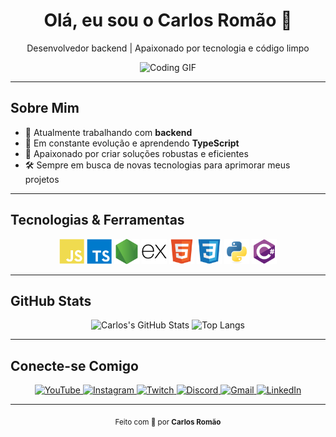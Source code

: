 <div align="center">
  <h1>Olá, eu sou o Carlos Romão 👋</h1>
  <p>Desenvolvedor backend | Apaixonado por tecnologia e código limpo</p>
  <img src="https://media.giphy.com/media/26ufdipQqU2lhNA4g/giphy.gif" alt="Coding GIF" width="300"/>
</div>

---

## Sobre Mim

- 🔭 Atualmente trabalhando com **backend**
- 🌱 Em constante evolução e aprendendo **TypeScript**
- 🤖 Apaixonado por criar soluções robustas e eficientes
- 🛠️ Sempre em busca de novas tecnologias para aprimorar meus projetos

---

## Tecnologias & Ferramentas

<div align="center">
  <img alt="JavaScript" src="https://raw.githubusercontent.com/devicons/devicon/master/icons/javascript/javascript-plain.svg" width="40" height="40">
  <img alt="TypeScript" src="https://raw.githubusercontent.com/devicons/devicon/master/icons/typescript/typescript-plain.svg" width="40" height="40">
  <img alt="NodeJS" src="https://raw.githubusercontent.com/devicons/devicon/master/icons/nodejs/nodejs-original.svg" width="40" height="40">
  <img alt="Express" src="https://raw.githubusercontent.com/devicons/devicon/master/icons/express/express-original.svg" width="40" height="40">
  <img alt="HTML" src="https://raw.githubusercontent.com/devicons/devicon/master/icons/html5/html5-original.svg" width="40" height="40">
  <img alt="CSS" src="https://raw.githubusercontent.com/devicons/devicon/master/icons/css3/css3-original.svg" width="40" height="40">
  <img alt="Python" src="https://raw.githubusercontent.com/devicons/devicon/master/icons/python/python-original.svg" width="40" height="40">
  <img alt="C#" src="https://raw.githubusercontent.com/devicons/devicon/master/icons/csharp/csharp-original.svg" width="40" height="40">
</div>

---

## GitHub Stats

<div align="center">
  <!-- Exemplo de GitHub Readme Stats (lembre-se de configurar seu próprio link se necessário) -->
  <img src="https://github-readme-stats.vercel.app/api?username=carlosromaodev&show_icons=true&theme=tokyonight" alt="Carlos's GitHub Stats" width="48%">
  <img src="https://github-readme-stats.vercel.app/api/top-langs/?username=carlosromaodev&layout=compact&theme=tokyonight" alt="Top Langs" width="48%">
</div>

---

## Conecte-se Comigo

<div align="center">
  <a href="https://www.youtube.com/channel/SEU_CANAL" target="_blank">
    <img src="https://img.shields.io/badge/YouTube-FF0000?style=for-the-badge&logo=youtube&logoColor=white" alt="YouTube">
  </a>
  <a href="https://instagram.com/carlosromaodev" target="_blank">
    <img src="https://img.shields.io/badge/-Instagram-%23E4405F?style=for-the-badge&logo=instagram&logoColor=white" alt="Instagram">
  </a>
  <a href="https://www.twitch.tv/SEU_TWITCH" target="_blank">
    <img src="https://img.shields.io/badge/Twitch-9146FF?style=for-the-badge&logo=twitch&logoColor=white" alt="Twitch">
  </a>
  <a href="https://discord.gg/SEU_DISCORD" target="_blank">
    <img src="https://img.shields.io/badge/Discord-7289DA?style=for-the-badge&logo=discord&logoColor=white" alt="Discord">
  </a>
  <a href="mailto:seuemail@gmail.com" target="_blank">
    <img src="https://img.shields.io/badge/-Gmail-%23333?style=for-the-badge&logo=gmail&logoColor=white" alt="Gmail">
  </a>
  <a href="https://www.linkedin.com/in/carlosromaodev" target="_blank">
    <img src="https://img.shields.io/badge/-LinkedIn-%230077B5?style=for-the-badge&logo=linkedin&logoColor=white" alt="LinkedIn">
  </a>
</div>

---

<div align="center">
  <sub>Feito com 💙 por <strong>Carlos Romão</strong></sub>
</div>
